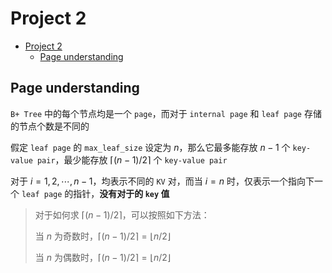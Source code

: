 # Project 2

- [Project 2](#project-2)
  - [Page understanding](#page-understanding)


## Page understanding

`B+ Tree` 中的每个节点均是一个 `page`，而对于 `internal page` 和 `leaf page` 存储的节点个数是不同的

假定 `leaf page` 的 `max_leaf_size` 设定为 $n$，那么它最多能存放 $n-1$ 个 `key-value pair`，最少能存放 $\lceil (n - 1) / 2 \rceil$ 个 `key-value pair`

对于 $i=1,2,\cdots ,n-1$，均表示不同的 `KV` 对，而当 $i=n$ 时，仅表示一个指向下一个 `leaf page` 的指针，**没有对于的 `key` 值**

> 对于如何求 $\lceil (n - 1) / 2 \rceil$，可以按照如下方法：
> 
> 当 $n$ 为奇数时，$\lceil (n - 1) / 2 \rceil = \lfloor n/2\rfloor$ 
>
> 当 $n$ 为偶数时，$\lceil (n - 1) / 2 \rceil = \lfloor n/2\rfloor$

